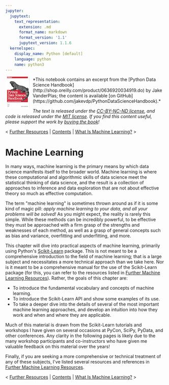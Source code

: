 ```yaml
---
jupyter:
  jupytext:
    text_representation:
      extension: .md
      format_name: markdown
      format_version: '1.1'
      jupytext_version: 1.1.6
  kernelspec:
    display_name: Python [default]
    language: python
    name: python3
---
```


<!--BOOK_INFORMATION-->
<img align="left" style="padding-right:10px;" src="figures/PDSH-cover-small.png">
*This notebook contains an excerpt from the [Python Data Science Handbook](http://shop.oreilly.com/product/0636920034919.do) by Jake VanderPlas; the content is available [on GitHub](https://github.com/jakevdp/PythonDataScienceHandbook).*

*The text is released under the [CC-BY-NC-ND license](https://creativecommons.org/licenses/by-nc-nd/3.0/us/legalcode), and code is released under the [MIT license](https://opensource.org/licenses/MIT). If you find this content useful, please support the work by [buying the book](http://shop.oreilly.com/product/0636920034919.do)!*


<!--NAVIGATION-->
< [Further Resources](04.15-Further-Resources.ipynb) | [Contents](Index.ipynb) | [What Is Machine Learning?](05.01-What-Is-Machine-Learning.ipynb) >


# Machine Learning


In many ways, machine learning is the primary means by which data science manifests itself to the broader world.
Machine learning is where these computational and algorithmic skills of data science meet the statistical thinking of data science, and the result is a collection of approaches to inference and data exploration that are not about effective theory so much as effective computation.

The term "machine learning" is sometimes thrown around as if it is some kind of magic pill: *apply machine learning to your data, and all your problems will be solved!*
As you might expect, the reality is rarely this simple.
While these methods can be incredibly powerful, to be effective they must be approached with a firm grasp of the strengths and weaknesses of each method, as well as a grasp of general concepts such as bias and variance, overfitting and underfitting, and more.

This chapter will dive into practical aspects of machine learning, primarily using Python's [Scikit-Learn](http://scikit-learn.org) package.
This is not meant to be a comprehensive introduction to the field of machine learning; that is a large subject and necessitates a more technical approach than we take here.
Nor is it meant to be a comprehensive manual for the use of the Scikit-Learn package (for this, you can refer to the resources listed in [Further Machine Learning Resources](05.15-Learning-More.ipynb)).
Rather, the goals of this chapter are:

- To introduce the fundamental vocabulary and concepts of machine learning.
- To introduce the Scikit-Learn API and show some examples of its use.
- To take a deeper dive into the details of several of the most important machine learning approaches, and develop an intuition into how they work and when and where they are applicable.

Much of this material is drawn from the Scikit-Learn tutorials and workshops I have given on several occasions at PyCon, SciPy, PyData, and other conferences.
Any clarity in the following pages is likely due to the many workshop participants and co-instructors who have given me valuable feedback on this material over the years!

Finally, if you are seeking a more comprehensive or technical treatment of any of these subjects, I've listed several resources and references in [Further Machine Learning Resources](05.15-Learning-More.ipynb).


<!--NAVIGATION-->
< [Further Resources](04.15-Further-Resources.ipynb) | [Contents](Index.ipynb) | [What Is Machine Learning?](05.01-What-Is-Machine-Learning.ipynb) >
